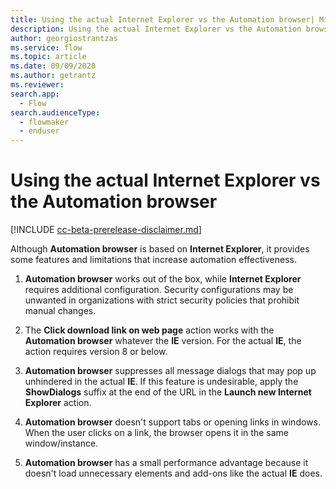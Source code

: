 ```yaml
---
title: Using the actual Internet Explorer vs the Automation browser| Microsoft Docs
description: Using the actual Internet Explorer vs the Automation browser
author: georgiostrantzas
ms.service: flow
ms.topic: article
ms.date: 09/09/2020
ms.author: getrantz
ms.reviewer:
search.app: 
  - Flow
search.audienceType: 
  - flowmaker
  - enduser
---
```


# Using the actual Internet Explorer vs the Automation browser

[!INCLUDE [cc-beta-prerelease-disclaimer.md](../../includes/cc-beta-prerelease-disclaimer.md)]

Although **Automation browser** is based on **Internet Explorer**, it provides some features and limitations that increase automation effectiveness.

1. **Automation browser** works out of the box, while **Internet Explorer** requires additional configuration. Security configurations may be unwanted in organizations with strict security policies that prohibit manual changes. 

1. The **Click download link on web page** action works with the **Automation browser** whatever the **IE** version. For the actual **IE**, the action requires version 8 or below.

1. **Automation browser** suppresses all message dialogs that may pop up unhindered in the actual **IE**. If this feature is undesirable, apply the **ShowDialogs** suffix at the end of the URL in the **Launch new Internet Explorer** action.

1. **Automation browser** doesn't support tabs or opening links in windows. When the user clicks on a link, the browser opens it in the same window/instance.

1. **Automation browser** has a small performance advantage because it doesn't load unnecessary elements and add-ons like the actual **IE** does.